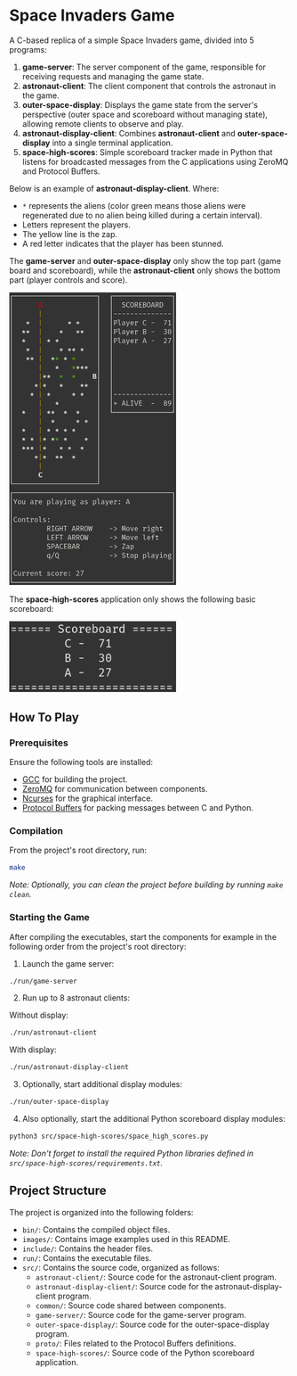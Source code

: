 # Space Invaders Game

A C-based replica of a simple Space Invaders game, divided into 5 programs:

1. **game-server**: The server component of the game, responsible for receiving requests and managing the game state.
2. **astronaut-client**: The client component that controls the astronaut in the game.
3. **outer-space-display**: Displays the game state from the server's perspective (outer space and scoreboard without managing state), allowing remote clients to observe and play.
4. **astronaut-display-client**: Combines **astronaut-client** and **outer-space-display** into a single terminal application.
5. **space-high-scores**: Simple scoreboard tracker made in Python that listens for broadcasted messages from the C applications using ZeroMQ and Protocol Buffers.

Below is an example of **astronaut-display-client**. Where:
- `*` represents the aliens (color green means those aliens were regenerated due to no alien being killed during a certain interval).
- Letters represent the players.
- The yellow line is the zap. 
- A red letter indicates that the player has been stunned.

The **game-server** and **outer-space-display** only show the top part (game board and scoreboard), while the **astronaut-client** only shows the bottom part (player controls and score).

<img src="images/game_example.png" alt="Game example" width="300" />

The **space-high-scores** application only shows the following basic scoreboard:

<img src="images/python_scoreboard.png" alt="Python scoreboard" width="300" />


## How To Play

### Prerequisites

Ensure the following tools are installed:

- [GCC](https://gcc.gnu.org/) for building the project.
- [ZeroMQ](https://zeromq.org/) for communication between components.
- [Ncurses](https://invisible-island.net/ncurses/ncurses.html) for the graphical interface.
- [Protocol Buffers](https://protobuf.dev/) for packing messages between C and Python.

### Compilation

From the project's root directory, run:

```bash
make
```

_Note: Optionally, you can clean the project before building by running `make clean`._

### Starting the Game

After compiling the executables, start the components for example in the following order from the project's root directory:

1. Launch the game server: 

```bash
./run/game-server
````

2. Run up to 8 astronaut clients:

Without display:

```bash
./run/astronaut-client
````

With display:

```bash
./run/astronaut-display-client
````

3. Optionally, start additional display modules:

```bash
./run/outer-space-display
```

4. Also optionally, start the additional Python scoreboard display modules:

```bash
python3 src/space-high-scores/space_high_scores.py
```

_Note: Don't forget to install the required Python libraries defined in `src/space-high-scores/requirements.txt`._


## Project Structure

The project is organized into the following folders:

- `bin/`: Contains the compiled object files.
- `images/`: Contains image examples used in this README.
- `include/`: Contains the header files.
- `run/`: Contains the executable files.
- `src/`: Contains the source code, organized as follows:
    - `astronaut-client/`: Source code for the astronaut-client program.
    - `astronaut-display-client/`: Source code for the astronaut-display-client program.
    - `common/`: Source code shared between components.
    - `game-server/`: Source code for the game-server program.
    - `outer-space-display/`: Source code for the outer-space-display program.
    - `proto/`: Files related to the Protocol Buffers definitions.
    - `space-high-scores/`: Source code of the Python scoreboard application.